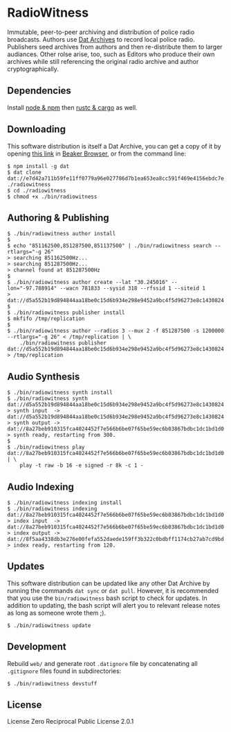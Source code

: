 # RadioWitness
Immutable, peer-to-peer archiving and distribution of police radio broadcasts. Authors use [Dat Archives](https://datproject.org/) to record local police radio. Publishers seed archives from authors and then re-distribute them to larger audiances. Other rolse arise, too, such as Editors who produce their own archives while still referencing the original radio archive and author cryptographically.

## Dependencies
Install [node & npm](https://nodejs.org/en/download/) then [rustc & cargo](https://www.rust-lang.org/en-US/install.html) as well. 

## Downloading
This software distribution is itself a Dat Archive, you can get a copy of it by opening [this link](dat://e7d42a711b59fe11ff0779a96e027786d7b1ea653ea8cc591f469e4156ebdc7e) in [Beaker Browser](https://beakerbrowser.com), or from the command line:
```
$ npm install -g dat
$ dat clone dat://e7d42a711b59fe11ff0779a96e027786d7b1ea653ea8cc591f469e4156ebdc7e ./radiowitness
$ cd ./radiowitness
$ chmod +x ./bin/radiowitness
```

## Authoring & Publishing
```
$ ./bin/radiowitness author install
$
$ echo "851162500,851287500,851137500" | ./bin/radiowitness search --rtlargs="-g 26"
> searching 851162500Hz...
> searching 851287500Hz...
> channel found at 851287500Hz
$
$ ./bin/radiowitness author create --lat "30.245016" --lon="-97.788914" --wacn 781833 --sysid 318 --rfssid 1 --siteid 1
> dat://d5a552b19d894844aa18be0c15d6b934e298e9452a9bc4f5d96273e8c1430824
$
$ ./bin/radiowitness publisher install
$ mkfifo /tmp/replication
$
$ ./bin/radiowitness author --radios 3 --mux 2 -f 851287500 -s 1200000 --rtlargs="-g 26" < /tmp/replication | \
    ./bin/radiowitness publisher dat://d5a552b19d894844aa18be0c15d6b934e298e9452a9bc4f5d96273e8c1430824 > /tmp/replication
```

## Audio Synthesis
```
$ ./bin/radiowitness synth install
$ ./bin/radiowitness synth dat://d5a552b19d894844aa18be0c15d6b934e298e9452a9bc4f5d96273e8c1430824
> synth input  -> dat://d5a552b19d894844aa18be0c15d6b934e298e9452a9bc4f5d96273e8c1430824
> synth output -> dat://8a27beb910315fca4024452f7e566b6be07f65be59ec6b03867bdbc1dc1bd1d0
> synth ready, restarting from 300.
$
$ ./bin/radiowitness play dat://8a27beb910315fca4024452f7e566b6be07f65be59ec6b03867bdbc1dc1bd1d0 | \
    play -t raw -b 16 -e signed -r 8k -c 1 -
```

## Audio Indexing
```
$ ./bin/radiowitness indexing install
$ ./bin/radiowitness indexing dat://8a27beb910315fca4024452f7e566b6be07f65be59ec6b03867bdbc1dc1bd1d0
> index input  -> dat://8a27beb910315fca4024452f7e566b6be07f65be59ec6b03867bdbc1dc1bd1d0
> index output -> dat://8f5aa4338db3e276e00fefa552daede159ff3b322c0bdbff1174cb27ab7cd9bd
> index ready, restarting from 120.
```

## Updates
This software distribution can be updated like any other Dat Archive by running the commands `dat sync` or `dat pull`. However, it is recommended that you use the `bin/radiowitness` bash script to check for updates. In addition to updating, the bash script will alert you to relevant release notes as long as someone wrote them ;).
```
$ ./bin/radiowitness update
```

## Development
Rebuild `web/` and generate root `.datignore` file by concatenating all `.gitignore` files found in subdirectories:
```
$ ./bin/radiowitness devstuff
```

## License
License Zero Reciprocal Public License 2.0.1
